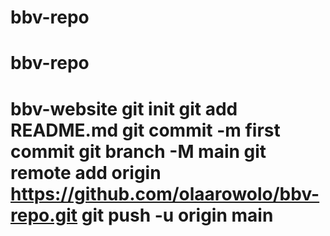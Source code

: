 # bbv-repo
# bbv-repo
# bbv-website git init git add README.md git commit -m first commit git branch -M main git remote add origin https://github.com/olaarowolo/bbv-repo.git git push -u origin main
